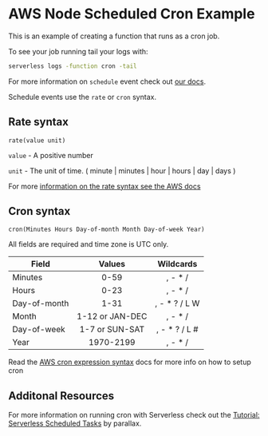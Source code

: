 # AWS Node Scheduled Cron Example

This is an example of creating a function that runs as a cron job.

To see your job running tail your logs with:

```bash
serverless logs -function cron -tail
```

For more information on `schedule` event check out [our docs](https://serverless.com/framework/docs/providers/aws/events/schedule/).

Schedule events use the `rate` or `cron` syntax.

## Rate syntax

```pseudo
rate(value unit)
```

`value` - A positive number

`unit` - The unit of time. ( minute | minutes | hour | hours | day | days )

For more [information on the rate syntax see the AWS docs](http://docs.aws.amazon.com/AmazonCloudWatch/latest/events/ScheduledEvents.html#RateExpressions)

## Cron syntax

```pseudo
cron(Minutes Hours Day-of-month Month Day-of-week Year)
```

All fields are required and time zone is UTC only.

| Field         | Values         | Wildcards     |
| ------------- |:--------------:|:-------------:|
| Minutes       | 0-59           | , - * /       |
| Hours         | 0-23           | , - * /       |
| Day-of-month  | 1-31           | , - * ? / L W |
| Month         | 1-12 or JAN-DEC| , - * /       |
| Day-of-week   | 1-7 or SUN-SAT | , - * ? / L # |
| Year          | 1970-2199      | , - * /       |

Read the [AWS cron expression syntax](http://docs.aws.amazon.com/lambda/latest/dg/tutorial-scheduled-events-schedule-expressions.html) docs for more info on how to setup cron

## Additonal Resources

For more information on running cron with Serverless check out the [Tutorial: Serverless Scheduled Tasks](https://parall.ax/blog/view/3202/tutorial-serverless-scheduled-tasks) by parallax.